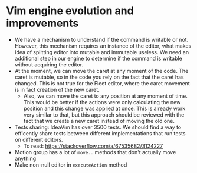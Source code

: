 # Vim engine evolution and improvements

- We have a mechanism to understand if the command is writable or not. However, this mechanism requires an
  instance of the editor, what makes idea of splitting editor into mutable and immutable useless.
  We need an additional step in our engine to determine if the command is writable without acquiring the editor.
- At the moment, we can move the caret at any moment of the code. The caret is mutable, so in the code you rely on the
  fact that the caret has changed. This is not true for the Fleet editor, where the caret movement is in fact creation
  of the new caret.
  - Also, we can move the caret to any position at any moment of time. This would be better if the actions were only
    calculating the new position and this change was applied at once. This is already work very similar to that,
    but this approach should be reviewed with the fact that we create a new caret instead of moving the old one.
- Tests sharing: IdeaVim has over 3500 tests. We should find a way to efficently share tests between different
  implementations that run tests on different editors.
  - To read: https://stackoverflow.com/a/67535682/3124227
- Motion group has a lot of `move..` methods that don't actually move anything
- Make non-null editor in `executeAction` method
